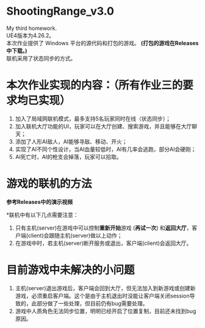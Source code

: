 # ShootingRange_v3.0
  My third homework.  
  UE4版本为4.26.2。  
  本次作业提供了 Windows 平台的源代码和打包的游戏。  **(打包的游戏在Releases中下载。)**    
  联机采用了状态同步的方式。  

# 本次作业实现的内容：（所有作业三的要求均已实现）
  1. 加入了局域网联机模式，最多支持5名玩家同时在线（状态同步）；  
  2. 加入联机大厅功能的UI，玩家可以在大厅创建、搜索游戏，并且能够在大厅聊天；  
  3. 添加了人形AI敌人，AI能够寻敌、移动、开火；  
  4. 实现了AI不同个性设计，当AI血量较低时，AI有几率会逃跑，部分AI会硬刚；  
  5. AI死亡时，AI的枪支会掉落，玩家可以拾取。  

# 游戏的联机的方法
  **参考Releases中的演示视频**  
  
*联机中有以下几点需要注意：  
1. 只有主机(server)在游戏中可以控制**重新开始**游戏 (**再试一次**) 和**返回大厅**，客户端(client)会跟随主机(server)做以上动作；  
2. 在游戏中时，若主机(server)断开服务或退出，客户端(client)会返回大厅。
  
# 目前游戏中未解决的小问题
  1. 主机(server)退出游戏后，客户端会回到大厅，但无法加入到新游戏或创建新游戏，必须重启客户端。这个是由于主机退出时没能让客户端关闭session导致的，此部分做了一些处理，但目前仍有bug需要处理。  
  2. 游戏中人质角色无法同步位置，明明已经开启了位置复制，目前还未找到bug原因。  

